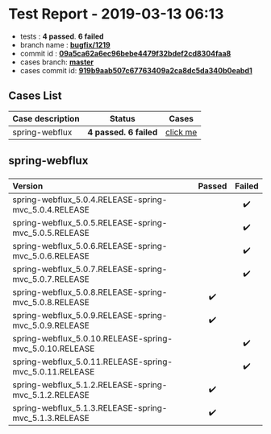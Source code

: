 # Test Report - 2019-03-13 06:13

- tests  : **4 passed**. **6 failed**
- branch name : **[bugfix/1219](https://github.com/apache/incubator-skywalking/tree/bugfix/1219)**
- commit id : **[09a5ca62a6ec96bebe4479f32bdef2cd8304faa8](https://github.com/apache/incubator-skywalking/commit/09a5ca62a6ec96bebe4479f32bdef2cd8304faa8)**
- cases branch: **[master](https://github.com/SkywalkingTest/skywalking-autotest-scenarios/tree/master)**
- cases commit id: **[919b9aab507c67763409a2ca8dc5da340b0eabd1](https://github.com/SkywalkingTest/skywalking-autotest-scenarios/commit/919b9aab507c67763409a2ca8dc5da340b0eabd1)**

## Cases List

| Case description | Status | Cases|
|:-----|:-----:|:-----:|
|spring-webflux| **4 passed. 6 failed**| [click me](#spring-webflux) |

## spring-webflux

### 
|  Version     | Passed | Failed|
|:------------- |:-------:|:-----:|
| spring-webflux_5.0.4.RELEASE-spring-mvc_5.0.4.RELEASE  | |:heavy_check_mark:|
| spring-webflux_5.0.5.RELEASE-spring-mvc_5.0.5.RELEASE  | |:heavy_check_mark:|
| spring-webflux_5.0.6.RELEASE-spring-mvc_5.0.6.RELEASE  | |:heavy_check_mark:|
| spring-webflux_5.0.7.RELEASE-spring-mvc_5.0.7.RELEASE  | |:heavy_check_mark:|
| spring-webflux_5.0.8.RELEASE-spring-mvc_5.0.8.RELEASE  | :heavy_check_mark:||
| spring-webflux_5.0.9.RELEASE-spring-mvc_5.0.9.RELEASE  | :heavy_check_mark:||
| spring-webflux_5.0.10.RELEASE-spring-mvc_5.0.10.RELEASE  | |:heavy_check_mark:|
| spring-webflux_5.0.11.RELEASE-spring-mvc_5.0.11.RELEASE  | |:heavy_check_mark:|
| spring-webflux_5.1.2.RELEASE-spring-mvc_5.1.2.RELEASE  | :heavy_check_mark:||
| spring-webflux_5.1.3.RELEASE-spring-mvc_5.1.3.RELEASE  | :heavy_check_mark:||

